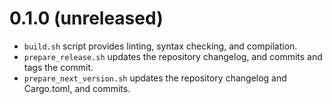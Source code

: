 # 0.1.0 (unreleased)

* `build.sh` script provides linting, syntax checking, and compilation.
* `prepare_release.sh` updates the repository changelog, and commits and tags the commit.
* `prepare_next_version.sh` updates the repository changelog and Cargo.toml, and commits.
